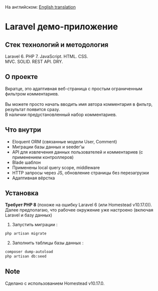 На английском: [English translation](/README.md)
# Laravel демо-приложение
## Стек технологий и методология
Laravel 6. PHP 7. JavaScript. HTML. CSS.</br>
MVC. SOLID. REST API. DRY.</br>
## О проекте
Вкратце, это адаптивная веб-страница с простым ограниченным фильтром комментариев.</br></br>
Вы можете просто начать вводить имя автора комментария в фильтр, результат появится сразу.</br>
В наличии предустановленный набор комментариев.</br>
## Что внутри
- Eloquent ORM (связанные модели User, Comment)
- Миграции базы данных и seeder'ы
- API для извлечения данных пользователей и комментариев (с применением контроллеров)
- Blade шаблон
- Применены local query scope, middleware
- HTTP запросы через JS, обновление страницы без перезагрузки
- Адаптивная вёрстка
## Установка
**Требует PHP 8** (похоже на ошибку Laravel 6 (или Homestead v10.17.0)).</br>
Далее предполагаю, что рабочее окружение уже настроено (включая Laravel и базу данных)</br>
1. Запустить миграции :
```sh
php artisan migrate
```
2. Заполнить таблицы базы данных : 
```sh
composer dump-autoload
php artisan db:seed
```
## Note
Сделано с использованием Homestead v10.17.0.